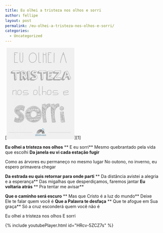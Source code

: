 ```yaml
---
title: Eu olhei a tristeza nos olhos e sorri
author: fellipe
layout: post
permalink: /eu-olhei-a-tristeza-nos-olhos-e-sorri/
categories:
  - Uncategorized
---
```

[<img alt="eu-olhei" src="/img/posts/2014/11/eu-olhei-222x300.jpg"  />][1]

**Eu olhei a tristeza nos olhos**
** E eu sorri**
Mesmo quebrantado pela vida que escolhi
**Da janela eu vi cada estação fugir**

Como as árvores eu permaneço no mesmo lugar
No outono, no inverno, eu espero primavera chegar

**Da estrada eu quis retornar para onde parti**
** Da distância avistei a alegria e a esperança**
Das migalhas que desperdiçamos, faremos jantar
**Eu voltaria atrás**
** Pra tentar me avisar**

**Que o caminho será escuro**
** Mas que Cristo é a luz do mundo**
Deixe Ele te falar quem você é
**Que a Palavra te desfaça**
** Que te afogue em Sua graça**
Só a cruz esconderá quem você não é

Eu olhei a tristeza nos olhos
E sorri

{% include youtubePlayer.html id="HRcv-5ZCZ7s" %}

